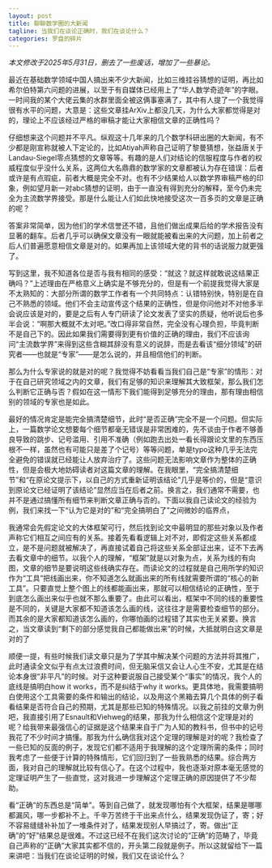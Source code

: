 ```yaml
---
layout: post
title: 聊聊数学圈的大新闻
tagline: 当我们在谈论正确时，我们在谈论什么？
categories: 罗盘的碎片
---
```


*本文修改于2025年5月31日，删去了一些废话，增加了一些暴论。*

最近在基础数学领域中国人搞出来不少大新闻，比如三维挂谷猜想的证明，再比如希尔伯特第六问题的进展，以至于有自媒体已经用上了“华人数学奇迹年”的字眼。一时间我的某个大佬云集的水群里面全被这俩事塞满了，其中有人提了一个我觉得很有水平的问题，大意是：这些文章挂ArXiv上都没几天，为什么大家都觉得是对的，理论上不应该经过严格的审稿才能让大家相信文章的正确性吗？

仔细想来这个问题并不平凡。纵观这十几年来的几个数学科研出圈的大新闻，有不少都是刚宣称就被人下定论的，比如Atiyah声称自己证明了黎曼猜想，张益唐关于Landau-Siegel零点猜想的文章等等。有趣的是人们对结论的信服程度与作者的权威程度似乎没什么关系，这两位大名鼎鼎的数学家的文章都被认为存在错误：后者或许是有点瑕疵，前者大概是完全不对。也有不少结果给人以数学界审稿严格的印象，例如望月新一对abc猜想的证明，由于一直没有得到充分的解释，至今仍未完全为主流数学界接受。那是什么能让人们如此快地接受这次一百多页的文章是正确的呢？

答案非常简单，因为他们的学术信誉还不错，且他们做出成果后给的学术报告没有显著的翻车。后者几乎可以确保文章没有一眼就能被看出来的大问题，加上前者之后人们普遍愿意相信文章是对的。如果再加上该领域大佬的背书的话说服力就更强了。

写到这里，我不知道各位是否与我有相同的感受：“就这？就这样就敢说这结果正确吗？”上述理由在严格意义上确实是不够充分的，但是有一个前提我觉得大家是不太熟知的：大部分所谓的数学工作者有一个共同特点：认错特别快，特别是在自己不熟悉的领域。他们不会主动宣传这个结果的正确性，但是你问他对不对他多半会说应该是对的，要是之后有人专门研读了论文发表了坚实的质疑，他听说后也多半会说：“啊那大概就不太对吧。”改口得非常自然，完全没有心理负担，毕竟判断不是自己下的。因此如果我们需要得到更有价值的正确的理由，我们不应该询问“主流数学界”来得到这些含糊其辞没有意义的说辞，而是去看该“细分领域”的研究者——也就是“专家”——是怎么说的，并且相信他们的判断。

那么为什么专家说的就是对的呢？我觉得不妨看看当我们自己是“专家”的情形：对于在自己研究领域之内的文章，我们有足够的知识来理解其大致框架，那么我们怎么判断它正确与否？假如在这一情形下我们能得到足够充分的理由，那有理由相信别的领域的专家也是如此。

最好的情况肯定是能完全搞清楚细节，此时“是否正确”完全不是一个问题。但实际上，一篇数学论文想要每个细节都毫无错误是非常困难的，先不谈由于作者不够善良导致的跳步、记号滥用、引用不准确（例如跑去出处一看长得跟论文里的东西压根不一样，虽然也有可能只是差了个记号）等等问题，单是typo这种几乎无法完全避免的错误就已经能让人放弃治疗了。这些问题无法影响文章作为整体的正确性，但是会极大地妨碍读者对这篇文章的理解。在我眼里，“完全搞清楚细节”和“在原论文提示下，以自己的方式重新证明该结论”几乎是等价的，但是“意识到原论文已经证明了该结论”显然应当在后者之前。换言之，我们通常不需要，也并不是通过搞懂所有细节来判断文章正确与否的。下面以我自己读论文的经验为例，我们来找一下“认为它是对的”和“完全搞明白了”之间微妙的临界点，

我通常会先假定论文的大体框架可行，然后找到论文中最明显的那些对象以及作者声称它们相互之间应有的关系。接着先看看逻辑上对不对，即假定这些关系都成立，是不是问题就被解决了，再直接试着自己将这些关系全部证出来，证不下去再去看文章中的细节。以我个人的理解，“框架”就是以对象为点，关系为线的有向图，文章的细节是要说明这些线确实存在。而读论文的过程就是自己用所学的知识作为“工具”把线画出来，你不知道怎么就画出来的所有线就需要所谓的“核心的新工具”。只要直觉上整个图上的线都能画出来，那就可以相信结论的正确性，至于到底怎么画出来似乎也就不那么重要了。由此可以看出，框架中不同的线的重要性是不同的，关键是大家都不知道该怎么画的线，这往往才是需要检查细节的部分。而其余的是大家都知道该怎么画的，你哪怕画的过程错了其实也无关紧要。换言之，当文章读到“剩下的部分感觉我自己都能做出来”的时候，大抵就明白这文章是对的了

顺便一提，有些时候我们读文章只是为了学其中解决某个问题的方法并将其推广，此时通读全文似乎有点太过浪费时间，但无脑采信又会让人心生不安，尤其是在结论本身很“非平凡”的时候。对于这种要说服自己接受某个“事实”的情况，我个人的底线是搞明白how it works，而不是纠结于why it works。更具体地，我需要搞明白使用这个工具需要的条件和输出的结论，以及用这个黑箱去算几个具体的例子看看结果是否符合自己的预期，尤其是那些已知的特殊情况。以我之前挂的文章为例吧，我直接引用了Esnault和Viehweg的结果，那我为什么相信这个定理是对的呢？给我带来最强信心的证据是这个结果来自于广为人知的教科书，但书中的记号我花了不少时间才搞懂。那我为什么确信我对这个定理的理解是对的呢？我检查了一些已知的反面的例子，发现它们都不适用于我理解的这个定理所需的条件；同时我考虑了一些便于计算的特殊情形，它们回归到了一些我熟悉的结果。综合两方面，我对自己的理解就比较有信心了。在这个过程中，我也逐渐对原本毫无感觉的定理证明产生了一些直觉，这对我进一步理解这个定理正确的原因提供了不少帮助。

看“正确”的东西总是“简单”。等到自己做了，就发现哪怕有个大框架，结果是哪哪都漏风，哪一步都补不上。千辛万苦终于干出来点什么，结果发现伪证了，寄；好不容易缝缝补补加了一堆条件对了，结果发现别人早搞过了，寄。做出“正确”的“好”结果总是很难。不过这已经不在我们这次讨论的“正确”的范畴了，毕竟自己声称的“正确”大家其实都不信的，开头第二段就是例子。所以这就留给下一篇来讲吧：当我们在谈论证明的时候，我们又在谈论什么？